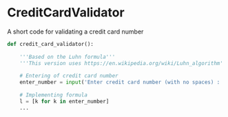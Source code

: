 # CreditCardValidator
A short code for validating a credit card number
```python
def credit_card_validator():
    
    '''Based on the Luhn formula'''
    '''This version uses https://en.wikipedia.org/wiki/Luhn_algorithm'''
    
    # Entering of credit card number
    enter_number = input('Enter credit card number (with no spaces) : ')
    
    # Implementing formula
    l = [k for k in enter_number]
    ...
```
